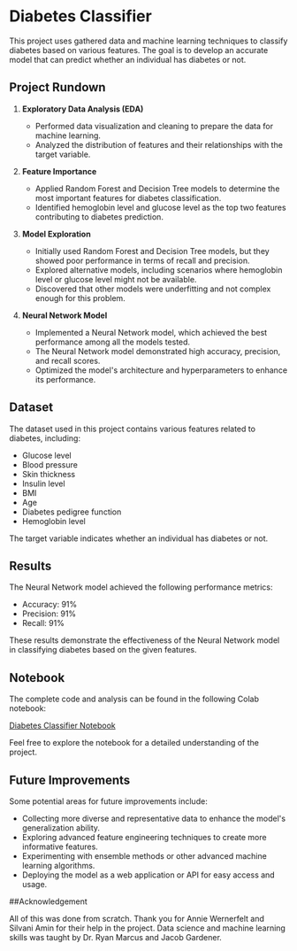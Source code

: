 # Diabetes Classifier

This project uses gathered data and machine learning techniques to classify diabetes based on various features. The goal is to develop an accurate model that can predict whether an individual has diabetes or not.

## Project Rundown

1. **Exploratory Data Analysis (EDA)**
   - Performed data visualization and cleaning to prepare the data for machine learning.
   - Analyzed the distribution of features and their relationships with the target variable.

2. **Feature Importance**
   - Applied Random Forest and Decision Tree models to determine the most important features for diabetes classification.
   - Identified hemoglobin level and glucose level as the top two features contributing to diabetes prediction.

3. **Model Exploration**
   - Initially used Random Forest and Decision Tree models, but they showed poor performance in terms of recall and precision.
   - Explored alternative models, including scenarios where hemoglobin level or glucose level might not be available.
   - Discovered that other models were underfitting and not complex enough for this problem.

4. **Neural Network Model**
   - Implemented a Neural Network model, which achieved the best performance among all the models tested.
   - The Neural Network model demonstrated high accuracy, precision, and recall scores.
   - Optimized the model's architecture and hyperparameters to enhance its performance.

## Dataset

The dataset used in this project contains various features related to diabetes, including:

- Glucose level
- Blood pressure
- Skin thickness
- Insulin level
- BMI
- Age
- Diabetes pedigree function
- Hemoglobin level

The target variable indicates whether an individual has diabetes or not.

## Results

The Neural Network model achieved the following performance metrics:

- Accuracy: 91%
- Precision: 91%
- Recall: 91%

These results demonstrate the effectiveness of the Neural Network model in classifying diabetes based on the given features.

## Notebook

The complete code and analysis can be found in the following Colab notebook:

[Diabetes Classifier Notebook](https://colab.research.google.com/drive/1_j9-wO6mkPOn_rIP8nBgxAzZMKPK-4Zi?usp=sharing)

Feel free to explore the notebook for a detailed understanding of the project.

## Future Improvements

Some potential areas for future improvements include:

- Collecting more diverse and representative data to enhance the model's generalization ability.
- Exploring advanced feature engineering techniques to create more informative features.
- Experimenting with ensemble methods or other advanced machine learning algorithms.
- Deploying the model as a web application or API for easy access and usage.

##Acknowledgement

All of this was done from scratch. Thank you for Annie Wernerfelt and Silvani Amin for their help in the project. Data science and machine learning skills was taught by Dr. Ryan Marcus and Jacob Gardener.
